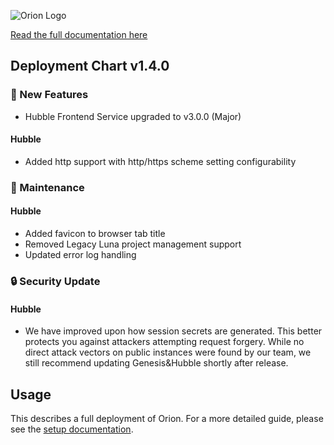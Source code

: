 
![Orion Logo](https://juno-fx.github.io/Orion-Documentation/assets/logos/orion/orion-dark.png)

[Read the full documentation here](https://juno-fx.github.io/Orion-Documentation/)

## Deployment Chart v1.4.0

###  🚀 New Features 

- Hubble Frontend Service upgraded to v3.0.0 (Major)

#### Hubble
- Added http support with http/https scheme setting configurability

### 🧰  Maintenance

#### Hubble

- Added favicon to browser tab title
- Removed Legacy Luna project management support
- Updated error log handling

### 🔒 Security Update

#### Hubble

-  We have improved upon how session secrets are generated. This better protects you against attackers attempting request forgery. While no direct attack vectors on public instances were found by our team, we still recommend updating Genesis&Hubble shortly after release. 


## Usage

This describes a full deployment of Orion. For a more detailed guide, please see the [setup documentation](https://juno-fx.github.io/Orion-Documentation/installation/quick-start/).
